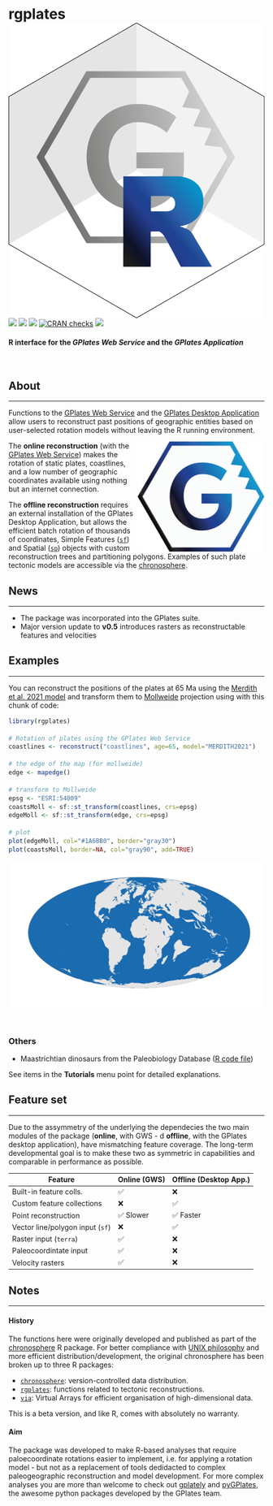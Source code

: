 
# rgplates <img src="man/figures/logo.png" align="right" />

[![](https://img.shields.io/badge/devel%20version-0.5.0-green.svg)](https://github.com/gplates/rgplates)
[![](https://www.r-pkg.org/badges/version/rgplates?color=blue)](https://cran.r-project.org/package=rgplates)
[![](http://cranlogs.r-pkg.org/badges/grand-total/rgplates?color=yellow)](https://cran.r-project.org/package=rgplates)
[![CRAN
checks](https://badges.cranchecks.info/summary/rgplates.svg)](https://cran.r-project.org/web/checks/check_results_rgplates.html)
[![](https://img.shields.io/badge/doi-10.5281/zenodo.8093990-blue.svg)](https://doi.org/10.5281/zenodo.8093990)

#### R interface for the *GPlates Web Service* and the *GPlates Application*

<br>

## About

------------------------------------------------------------------------

Functions to the [GPlates Web Service](https://gws.gplates.org/) and the
[GPlates Desktop Application](https://www.gplates.org/) allow users to
reconstruct past positions of geographic entities based on user-selected
rotation models without leaving the R running environment.

<a href="https://www.gplates.org/"><img src="https://github.com/gplates/rgplates/blob/devel/pkgdown/assets/New_GPlates_Logo.png?raw=true" width=250 align="right"></a>

The **online reconstruction** (with the [GPlates Web
Service](https://gws.gplates.org/)) makes the rotation of static plates,
coastlines, and a low number of geographic coordinates available using
nothing but an internet connection.

The **offline reconstruction** requires an external installation of the
GPlates Desktop Application, but allows the efficient batch rotation of
thousands of coordinates, Simple Features
([`sf`](https://cran.r-project.org/package=sf)) and Spatial
([`sp`](https://cran.r-project.org/package=sp)) objects with custom
reconstruction trees and partitioning polygons. Examples of such plate
tectonic models are accessible via the
[chronosphere](https://www.chronosphere.info/).

## News

------------------------------------------------------------------------

<div class="alert alert-primary" role="info">

- The package was incorporated into the GPlates suite.
- Major version update to **v0.5** introduces rasters as reconstructable
  features and velocities

</div>

## Examples

------------------------------------------------------------------------

You can reconstruct the positions of the plates at 65 Ma using the
[Merdith et al. 2021
model](https://www.sciencedirect.com/science/article/pii/S0012825220305237)
and transform them to [Mollweide](https://epsg.io/54009) projection
using with this chunk of code:

``` r
library(rgplates)

# Rotation of plates using the GPlates Web Service
coastlines <- reconstruct("coastlines", age=65, model="MERDITH2021")

# the edge of the map (for mollweide)
edge <- mapedge()

# transform to Mollweide
epsg <- "ESRI:54009"
coastsMoll <- sf::st_transform(coastlines, crs=epsg)
edgeMoll <- sf::st_transform(edge, crs=epsg)

# plot
plot(edgeMoll, col="#1A6BB0", border="gray30")
plot(coastsMoll, border=NA, col="gray90", add=TRUE)
```

![](man/figures/rgplates_example.png)

<br>

### Others

- Maastrichtian dinosaurs from the Paleobiology Database ([R code
  file](https://gplates.github.io/rgplates/snippets/pbdb_merdith_2021.R))

See items in the **Tutorials** menu point for detailed explanations.

## Feature set

------------------------------------------------------------------------

Due to the assymmetry of the underlying the dependecies the two main
modules of the package (**online**, with GWS - d **offline**, with the
GPlates desktop application), have mismatching feature coverage. The
long-term developmental goal is to make these two as symmetric in
capabilities and comparable in performance as possible.

| Feature                          | Online (GWS) | Offline (Desktop App.) |
|----------------------------------|--------------|------------------------|
| Built-in feature colls.          | ✅           | ❌                     |
| Custom feature collections       | ❌           | ✅                     |
| Point reconstruction             | ✅ Slower    | ✅ Faster              |
| Vector line/polygon input (`sf`) | ❌           | ✅                     |
| Raster input (`terra`)           | ✅           | ❌                     |
| Paleocoordintate input           | ✅           | ❌                     |
| Velocity rasters                 | ✅           | ❌                     |

## Notes

------------------------------------------------------------------------

#### History

The functions here were originally developed and published as part of
the [chronosphere](https://chronosphere.info/r_client/) R package. For
better compliance with [UNIX
philosophy](https://en.wikipedia.org/wiki/Unix_philosophy) and more
efficient distribution/development, the original chronosphere has been
broken up to three R packages:

- [`chronosphere`](https://chronosphere.info/r_client/):
  version-controlled data distribution.
- [`rgplates`](https://gplates.github.io/rgplates/): functions related
  to tectonic reconstructions.
- [`via`](https://adamkocsis.github.io/via/): Virtual Arrays for
  efficient organisation of high-dimensional data.

This is a beta version, and like R, comes with absolutely no warranty.

#### Aim

The package was developed to make R-based analyses that require
paloecoordinate rotations easier to implement, i.e. for applying a
rotation model - but not as a replacement of tools dedidacted to complex
paleogeographic reconstruction and model development. For more complex
analyses you are more than welcome to check out
[gplately](https://gplates.github.io/gplately/) and
[pyGPlates](https://www.gplates.org/docs/pygplates/), the awesome python
packages developed by the GPlates team.
